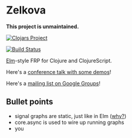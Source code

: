 # Zelkova

**This project is unmaintained.**

[![Clojars Project](http://clojars.org/jamesmacaulay/zelkova/latest-version.svg)](http://clojars.org/jamesmacaulay/zelkova)

[![Build Status](https://travis-ci.org/jamesmacaulay/zelkova.svg)](https://travis-ci.org/jamesmacaulay/zelkova)

[Elm](http://elm-lang.org/)-style FRP for Clojure and ClojureScript.

Here's a [conference talk with some demos](https://www.youtube.com/watch?v=rOKOCAkHNYw)!

Here's a [mailing list on Google Groups](https://groups.google.com/d/forum/zelkova-frp)!

## Bullet points

* signal graphs are static, just like in Elm ([why?](https://www.youtube.com/watch?v=Agu6jipKfYw))
* core.async is used to wire up running graphs
* you 